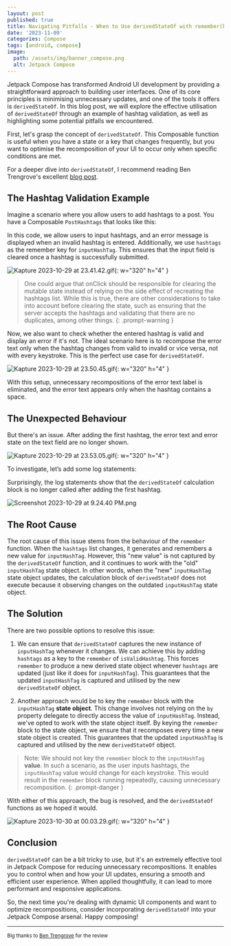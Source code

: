 ```yaml
---
layout: post
published: true
title: Navigating Pitfalls - When to Use derivedStateOf with remember(key) in Jetpack Compose
date: '2023-11-09'
categories: Compose
tags: [android, compose]
image:
  path: /assets/img/banner_compose.png
  alt: Jetpack Compose
---
```


Jetpack Compose has transformed Android UI development by providing a straightforward approach to building user interfaces. One of its core principles is minimising unnecessary updates, and one of the tools it offers is `derivedStateOf`. In this blog post, we will explore the effective utilisation of `derivedStateOf` through an example of hashtag validation, as well as highlighting some potential pitfalls we encountered.

First, let's grasp the concept of `derivedStateOf`. This Composable function is useful when you have a state or a key that changes frequently, but you want to optimise the recomposition of your UI to occur only when specific conditions are met.

For a deeper dive into `derivedStateOf`, I recommend reading Ben Trengrove's excellent [blog post](https://medium.com/androiddevelopers/jetpack-compose-when-should-i-use-derivedstateof-63ce7954c11b).

## The Hashtag Validation Example

Imagine a scenario where you allow users to add hashtags to a post. You have a Composable `PostHashtags` that looks like this:

<script src="https://gist.github.com/saurabharora90/f1fc38b795020f0f8768fb9eb923f3e8.js"></script>

In this code, we allow users to input hashtags, and an error message is displayed when an invalid hashtag is entered. Additionally, we use `hashtags` as the remember key for `inputHashTag`. This ensures that the input field is cleared once a hashtag is successfully submitted.

![Kapture 2023-10-29 at 23.41.42.gif](/assets/img/Kapture_2023-10-29_at_23.41.42.gif){: w="320" h="4" }


> One could argue that onClick should be responsible for clearing the mutable state instead of relying on the side effect of recreating the hashtags list. While this is true, there are other considerations to take into account before clearing the state, such as ensuring that the server accepts the hashtags and validating that there are no duplicates, among other things.
{: .prompt-warning }

Now, we also want to check whether the entered hashtag is valid and display an error if it's not. The ideal scenario here is to recompose the error text only when the hashtag changes from valid to invalid or vice versa, not with every keystroke. This is the perfect use case for `derivedStateOf`.

<script src="https://gist.github.com/saurabharora90/d38eba197fc8cad51b4ad715e5456d67.js"></script>

![Kapture 2023-10-29 at 23.50.45.gif](/assets/img/Kapture_2023-10-29_at_23.50.45.gif){: w="320" h="4" }

With this setup, unnecessary recompositions of the error text label is eliminated, and the error text appears only when the hashtag contains a space.

## The Unexpected Behaviour

But there's an issue. After adding the first hashtag, the error text and error state on the text field are no longer shown.

![Kapture 2023-10-29 at 23.53.05.gif](/assets/img/Kapture_2023-10-29_at_23.53.05.gif){: w="320" h="4" }

To investigate, let’s add some log statements:

<script src="https://gist.github.com/saurabharora90/ccd6423db4d5f719d83797b24641da11.js"></script>

Surprisingly, the log statements show that the `derivedStateOf` calculation block is no longer called after adding the first hashtag.

![Screenshot 2023-10-29 at 9.24.40 PM.png](/assets/img/Screenshot_2023-10-29_at_9.24.40_PM.png)

## The Root Cause

The root cause of this issue stems from the behaviour of the `remember` function. When the `hashtags` list changes, it generates and remembers a new value for `inputHashTag`. However, this "new value" is not captured by the `derivedStateOf` function, and it continues to work with the "old" `inputHashTag` state object. In other words, when the "new" `inputHashTag` state object updates, the calculation block of `derivedStateOf` does not execute because it observing changes on the outdated `inputHashTag` state object.

## The Solution

There are two possible options to resolve this issue:

1) We can ensure that `derivedStateOf` captures the new instance of `inputHashTag` whenever it changes. We can achieve this by adding `hashtags` as a key to the `remember` of `isValidHashtag`. This forces `remember` to produce a new derived state object whenever `hashtags` are updated (just like it does for `inputHashTag`). This guarantees that the updated `inputHashTag` is captured and utilised by the new `derivedStateOf` object.

<script src="https://gist.github.com/saurabharora90/d6e05be8840b8c5e72e8fff9d6bd5aa5.js"></script>

2) Another approach would be to key the `remember` block with the `inputHashTag` **state object**. This change involves not relying on the `by` property delegate to directly access the value of `inputHashTag`. Instead, we've opted to work with the state object itself. By keying the `remember` block to the state object, we ensure that it recomposes every time a new state object is created. This guarantees that the updated `inputHashTag` is captured and utilised by the new `derivedStateOf` object.


> Note: We should not key the `remember` block to the `inputHashTag` **value**. In such a scenario, as the user inputs hashtags, the `inputHashTag` value would change for each keystroke. This would result in the `remember` block running repeatedly, causing unnecessary recomposition.
{: .prompt-danger }

<script src="https://gist.github.com/saurabharora90/e3aba869495c4349166a7dd304c40e86.js"></script>

With either of this approach, the bug is resolved, and the `derivedStateOf` functions as we hoped it would.

![Kapture 2023-10-30 at 00.03.29.gif](/assets/img/Kapture_2023-10-30_at_00.03.29.gif){: w="320" h="4" }

## Conclusion

`derivedStateOf` can be a bit tricky to use, but it's an extremely effective tool in Jetpack Compose for reducing unnecessary recompositions. It enables you to control when and how your UI updates, ensuring a smooth and efficient user experience. When applied thoughtfully, it can lead to more performant and responsive applications.

So, the next time you're dealing with dynamic UI components and want to optimize recompositions, consider incorporating `derivedStateOf` into your Jetpack Compose arsenal. Happy composing!

------------------------------------------------------------------------------------------------------------------------

<sup>Big thanks to [Ben Trengrove](https://twitter.com/bentrengrove?lang=en) for the review</sup>